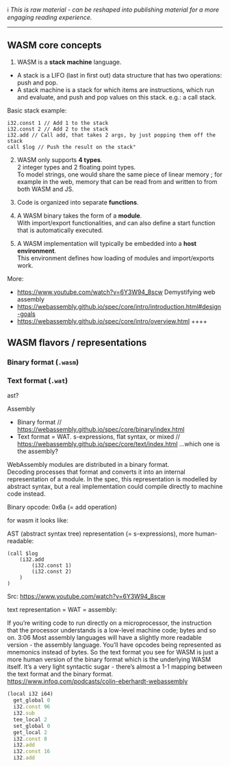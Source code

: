 ℹ️ _This is raw material - can be reshaped into publishing material for a more engaging reading experience._  

----

## WASM core concepts

1) WASM is a **stack machine** language.  
* A stack is a LIFO (last in first out) data structure that has two operations: push and pop.
* A stack machine is a stack for which items are instructions, which run and evaluate, and push and pop values on this stack. e.g.: a call stack.  

Basic stack example:
```
i32.const 1 // Add 1 to the stack
i32.const 2 // Add 2 to the stack
i32.add // Call add, that takes 2 args, by just popping them off the stack
call $log // Push the result on the stack"
```

2) WASM only supports **4 types**.   
2 integer types and 2 floating point types.  
To model strings, one would share the same piece of linear memory ; for example in the web, memory that can be read from and written to from both WASM and JS.  

3) Code is organized into separate **functions**.    

4) A WASM binary takes the form of a **module**.  
With import/export functionalities, and can also define a start function that is automatically executed. 

5) A WASM implementation will typically be embedded into a **host environment**.   
This environment defines how loading of modules and import/exports work. 

More:  
* https://www.youtube.com/watch?v=6Y3W94_8scw Demystifying web assembly
* https://webassembly.github.io/spec/core/intro/introduction.html#design-goals 
* https://webassembly.github.io/spec/core/intro/overview.html ++++  

## WASM flavors / representations   

### Binary format (`.wasm`)

### Text format (`.wat`) 




ast? 

Assembly


- Binary format // https://webassembly.github.io/spec/core/binary/index.html
- Text format = WAT. s-expressions, flat syntax, or mixed // https://webassembly.github.io/spec/core/text/index.html
  ...which one is the assembly?

WebAssembly modules are distributed in a binary format.  
Decoding processes that format and converts it into an internal representation of a module.
In the spec, this representation is modelled by abstract syntax, but a real implementation could compile directly to machine code instead.

Binary opcode:
0x6a (= add operation)

for wasm it looks like:






AST (abstract syntax tree) representation (= s-expressions), more human-readable:

```
(call $log
	(i32.add
		(i32.const 1)
		(i32.const 2)
	)
)
```

Src: https://www.youtube.com/watch?v=6Y3W94_8scw

text representation = WAT = assembly:

If you’re writing code to run directly on a microprocessor, the instruction that the processor understands is a low-level machine code; bytes and so on.
3:06 Most assembly languages will have a slightly more readable version - the assembly language. You’ll have opcodes being represented as mnemonics instead of bytes. So the text format you see for WASM is just a more human version of the binary format which is the underlying WASM itself. It’s a very light syntactic sugar - there’s almost a 1-1 mapping between the text format and the binary format.
https://www.infoq.com/podcasts/colin-eberhardt-webassembly

```javascript
(local i32 i64)
  get_global 0
  i32.const 96
  i32.sub
  tee_local 2
  set_global 0
  get_local 2
  i32.const 8
  i32.add
  i32.const 16
  i32.add
```
